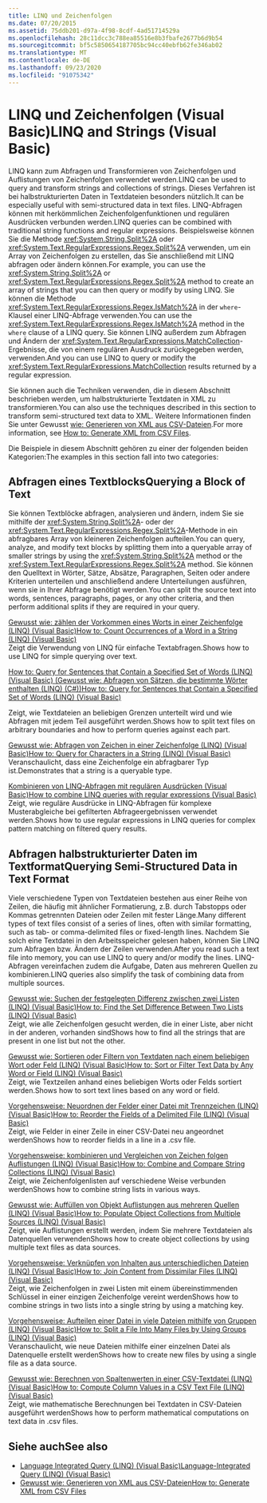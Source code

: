 ```yaml
---
title: LINQ und Zeichenfolgen
ms.date: 07/20/2015
ms.assetid: 75ddb201-d97a-4f98-8cdf-4ad51714529a
ms.openlocfilehash: 28c11dcc3c788ea85516e8b3fbafe2677b6d9b54
ms.sourcegitcommit: bf5c5850654187705bc94cc40ebfb62fe346ab02
ms.translationtype: MT
ms.contentlocale: de-DE
ms.lasthandoff: 09/23/2020
ms.locfileid: "91075342"
---
```

# <a name="linq-and-strings-visual-basic"></a><span data-ttu-id="1c290-102">LINQ und Zeichenfolgen (Visual Basic)</span><span class="sxs-lookup"><span data-stu-id="1c290-102">LINQ and Strings (Visual Basic)</span></span>

<span data-ttu-id="1c290-103">LINQ kann zum Abfragen und Transformieren von Zeichenfolgen und Auflistungen von Zeichenfolgen verwendet werden.</span><span class="sxs-lookup"><span data-stu-id="1c290-103">LINQ can be used to query and transform strings and collections of strings.</span></span> <span data-ttu-id="1c290-104">Dieses Verfahren ist bei halbstrukturierten Daten in Textdateien besonders nützlich.</span><span class="sxs-lookup"><span data-stu-id="1c290-104">It can be especially useful with semi-structured data in text files.</span></span> <span data-ttu-id="1c290-105">LINQ-Abfragen können mit herkömmlichen Zeichenfolgenfunktionen und regulären Ausdrücken verbunden werden.</span><span class="sxs-lookup"><span data-stu-id="1c290-105">LINQ queries can be combined with traditional string functions and regular expressions.</span></span> <span data-ttu-id="1c290-106">Beispielsweise können Sie die Methode <xref:System.String.Split%2A> oder <xref:System.Text.RegularExpressions.Regex.Split%2A> verwenden, um ein Array von Zeichenfolgen zu erstellen, das Sie anschließend mit LINQ abfragen oder ändern können.</span><span class="sxs-lookup"><span data-stu-id="1c290-106">For example, you can use the <xref:System.String.Split%2A> or <xref:System.Text.RegularExpressions.Regex.Split%2A> method to create an array of strings that you can then query or modify by using LINQ.</span></span> <span data-ttu-id="1c290-107">Sie können die Methode <xref:System.Text.RegularExpressions.Regex.IsMatch%2A> in der `where`-Klausel einer LINQ-Abfrage verwenden.</span><span class="sxs-lookup"><span data-stu-id="1c290-107">You can use the <xref:System.Text.RegularExpressions.Regex.IsMatch%2A> method in the `where` clause of a LINQ query.</span></span> <span data-ttu-id="1c290-108">Sie können LINQ außerdem zum Abfragen und Ändern der <xref:System.Text.RegularExpressions.MatchCollection>-Ergebnisse, die von einem regulären Ausdruck zurückgegeben werden, verwenden.</span><span class="sxs-lookup"><span data-stu-id="1c290-108">And you can use LINQ to query or modify the <xref:System.Text.RegularExpressions.MatchCollection> results returned by a regular expression.</span></span>  
  
 <span data-ttu-id="1c290-109">Sie können auch die Techniken verwenden, die in diesem Abschnitt beschrieben werden, um halbstrukturierte Textdaten in XML zu transformieren.</span><span class="sxs-lookup"><span data-stu-id="1c290-109">You can also use the techniques described in this section to transform semi-structured text data to XML.</span></span> <span data-ttu-id="1c290-110">Weitere Informationen finden Sie unter Gewusst [wie: Generieren von XML aus CSV-Dateien](../../../../standard/linq/generate-xml-csv-files.md).</span><span class="sxs-lookup"><span data-stu-id="1c290-110">For more information, see [How to: Generate XML from CSV Files](../../../../standard/linq/generate-xml-csv-files.md).</span></span>  
  
 <span data-ttu-id="1c290-111">Die Beispiele in diesem Abschnitt gehören zu einer der folgenden beiden Kategorien:</span><span class="sxs-lookup"><span data-stu-id="1c290-111">The examples in this section fall into two categories:</span></span>  
  
## <a name="querying-a-block-of-text"></a><span data-ttu-id="1c290-112">Abfragen eines Textblocks</span><span class="sxs-lookup"><span data-stu-id="1c290-112">Querying a Block of Text</span></span>  

 <span data-ttu-id="1c290-113">Sie können Textblöcke abfragen, analysieren und ändern, indem Sie sie mithilfe der <xref:System.String.Split%2A>- oder der <xref:System.Text.RegularExpressions.Regex.Split%2A>-Methode in ein abfragbares Array von kleineren Zeichenfolgen aufteilen.</span><span class="sxs-lookup"><span data-stu-id="1c290-113">You can query, analyze, and modify text blocks by splitting them into a queryable array of smaller strings by using the <xref:System.String.Split%2A> method or the <xref:System.Text.RegularExpressions.Regex.Split%2A> method.</span></span> <span data-ttu-id="1c290-114">Sie können den Quelltext in Wörter, Sätze, Absätze, Paragraphen, Seiten oder andere Kriterien unterteilen und anschließend andere Unterteilungen ausführen, wenn sie in Ihrer Abfrage benötigt werden.</span><span class="sxs-lookup"><span data-stu-id="1c290-114">You can split the source text into words, sentences, paragraphs, pages, or any other criteria, and then perform additional splits if they are required in your query.</span></span>  
  
 [<span data-ttu-id="1c290-115">Gewusst wie: zählen der Vorkommen eines Worts in einer Zeichenfolge (LINQ) (Visual Basic)</span><span class="sxs-lookup"><span data-stu-id="1c290-115">How to: Count Occurrences of a Word in a String (LINQ) (Visual Basic)</span></span>](how-to-count-occurrences-of-a-word-in-a-string-linq.md)  
 <span data-ttu-id="1c290-116">Zeigt die Verwendung von LINQ für einfache Textabfragen.</span><span class="sxs-lookup"><span data-stu-id="1c290-116">Shows how to use LINQ for simple querying over text.</span></span>  
  
 [<span data-ttu-id="1c290-117">How to: Query for Sentences that Contain a Specified Set of Words (LINQ) (Visual Basic) (Gewusst wie: Abfragen von Sätzen, die bestimmte Wörter enthalten (LINQ) (C#))</span><span class="sxs-lookup"><span data-stu-id="1c290-117">How to: Query for Sentences that Contain a Specified Set of Words (LINQ) (Visual Basic)</span></span>](how-to-query-for-sentences-that-contain-a-specified-set-of-words.md)

 <span data-ttu-id="1c290-118">Zeigt, wie Textdateien an beliebigen Grenzen unterteilt wird und wie Abfragen mit jedem Teil ausgeführt werden.</span><span class="sxs-lookup"><span data-stu-id="1c290-118">Shows how to split text files on arbitrary boundaries and how to perform queries against each part.</span></span>  
  
 [<span data-ttu-id="1c290-119">Gewusst wie: Abfragen von Zeichen in einer Zeichenfolge (LINQ) (Visual Basic)</span><span class="sxs-lookup"><span data-stu-id="1c290-119">How to: Query for Characters in a String (LINQ) (Visual Basic)</span></span>](how-to-query-for-characters-in-a-string-linq.md)  
 <span data-ttu-id="1c290-120">Veranschaulicht, dass eine Zeichenfolge ein abfragbarer Typ ist.</span><span class="sxs-lookup"><span data-stu-id="1c290-120">Demonstrates that a string is a queryable type.</span></span>  
  
 [<span data-ttu-id="1c290-121">Kombinieren von LINQ-Abfragen mit regulären Ausdrücken (Visual Basic)</span><span class="sxs-lookup"><span data-stu-id="1c290-121">How to combine LINQ queries with regular expressions (Visual Basic)</span></span>](how-to-combine-linq-queries-with-regular-expressions.md)  
 <span data-ttu-id="1c290-122">Zeigt, wie reguläre Ausdrücke in LINQ-Abfragen für komplexe Musterabgleiche bei gefilterten Abfrageergebnissen verwendet werden.</span><span class="sxs-lookup"><span data-stu-id="1c290-122">Shows how to use regular expressions in LINQ queries for complex pattern matching on filtered query results.</span></span>  
  
## <a name="querying-semi-structured-data-in-text-format"></a><span data-ttu-id="1c290-123">Abfragen halbstrukturierter Daten im Textformat</span><span class="sxs-lookup"><span data-stu-id="1c290-123">Querying Semi-Structured Data in Text Format</span></span>  

 <span data-ttu-id="1c290-124">Viele verschiedene Typen von Textdateien bestehen aus einer Reihe von Zeilen, die häufig mit ähnlicher Formatierung, z.B. durch Tabstopps oder Kommas getrennten Dateien oder Zeilen mit fester Länge.</span><span class="sxs-lookup"><span data-stu-id="1c290-124">Many different types of text files consist of a series of lines, often with similar formatting, such as tab- or comma-delimited files or fixed-length lines.</span></span> <span data-ttu-id="1c290-125">Nachdem Sie solch eine Textdatei in den Arbeitsspeicher gelesen haben, können Sie LINQ zum Abfragen bzw. Ändern der Zeilen verwenden.</span><span class="sxs-lookup"><span data-stu-id="1c290-125">After you read such a text file into memory, you can use LINQ to query and/or modify the lines.</span></span> <span data-ttu-id="1c290-126">LINQ-Abfragen vereinfachen zudem die Aufgabe, Daten aus mehreren Quellen zu kombinieren.</span><span class="sxs-lookup"><span data-stu-id="1c290-126">LINQ queries also simplify the task of combining data from multiple sources.</span></span>  
  
 [<span data-ttu-id="1c290-127">Gewusst wie: Suchen der festgelegten Differenz zwischen zwei Listen (LINQ) (Visual Basic)</span><span class="sxs-lookup"><span data-stu-id="1c290-127">How to: Find the Set Difference Between Two Lists (LINQ) (Visual Basic)</span></span>](how-to-find-the-set-difference-between-two-lists-linq.md)  
 <span data-ttu-id="1c290-128">Zeigt, wie alle Zeichenfolgen gesucht werden, die in einer Liste, aber nicht in der anderen, vorhanden sind</span><span class="sxs-lookup"><span data-stu-id="1c290-128">Shows how to find all the strings that are present in one list but not the other.</span></span>  
  
 [<span data-ttu-id="1c290-129">Gewusst wie: Sortieren oder Filtern von Textdaten nach einem beliebigen Wort oder Feld (LINQ) (Visual Basic)</span><span class="sxs-lookup"><span data-stu-id="1c290-129">How to: Sort or Filter Text Data by Any Word or Field (LINQ) (Visual Basic)</span></span>](how-to-sort-or-filter-text-data-by-any-word-or-field-linq.md)  
 <span data-ttu-id="1c290-130">Zeigt, wie Textzeilen anhand eines beliebigen Worts oder Felds sortiert werden.</span><span class="sxs-lookup"><span data-stu-id="1c290-130">Shows how to sort text lines based on any word or field.</span></span>  
  
 [<span data-ttu-id="1c290-131">Vorgehensweise: Neuordnen der Felder einer Datei mit Trennzeichen (LINQ) (Visual Basic)</span><span class="sxs-lookup"><span data-stu-id="1c290-131">How to: Reorder the Fields of a Delimited File (LINQ) (Visual Basic)</span></span>](how-to-reorder-the-fields-of-a-delimited-file.md)  
 <span data-ttu-id="1c290-132">Zeigt, wie Felder in einer Zeile in einer CSV-Datei neu angeordnet werden</span><span class="sxs-lookup"><span data-stu-id="1c290-132">Shows how to reorder fields in a line in a .csv file.</span></span>  
  
 [<span data-ttu-id="1c290-133">Vorgehensweise: kombinieren und Vergleichen von Zeichen folgen Auflistungen (LINQ) (Visual Basic)</span><span class="sxs-lookup"><span data-stu-id="1c290-133">How to: Combine and Compare String Collections (LINQ) (Visual Basic)</span></span>](how-to-combine-and-compare-string-collections-linq.md)  
 <span data-ttu-id="1c290-134">Zeigt, wie Zeichenfolgenlisten auf verschiedene Weise verbunden werden</span><span class="sxs-lookup"><span data-stu-id="1c290-134">Shows how to combine string lists in various ways.</span></span>  
  
 [<span data-ttu-id="1c290-135">Gewusst wie: Auffüllen von Objekt Auflistungen aus mehreren Quellen (LINQ) (Visual Basic)</span><span class="sxs-lookup"><span data-stu-id="1c290-135">How to: Populate Object Collections from Multiple Sources (LINQ) (Visual Basic)</span></span>](how-to-populate-object-collections-from-multiple-sources-linq.md)  
 <span data-ttu-id="1c290-136">Zeigt, wie Auflistungen erstellt werden, indem Sie mehrere Textdateien als Datenquellen verwenden</span><span class="sxs-lookup"><span data-stu-id="1c290-136">Shows how to create object collections by using multiple text files as data sources.</span></span>  
  
 [<span data-ttu-id="1c290-137">Vorgehensweise: Verknüpfen von Inhalten aus unterschiedlichen Dateien (LINQ) (Visual Basic)</span><span class="sxs-lookup"><span data-stu-id="1c290-137">How to: Join Content from Dissimilar Files (LINQ) (Visual Basic)</span></span>](how-to-join-content-from-dissimilar-files-linq.md)  
 <span data-ttu-id="1c290-138">Zeigt, wie Zeichenfolgen in zwei Listen mit einem übereinstimmenden Schlüssel in einer einzigen Zeichenfolge vereint werden</span><span class="sxs-lookup"><span data-stu-id="1c290-138">Shows how to combine strings in two lists into a single string by using a matching key.</span></span>  
  
 [<span data-ttu-id="1c290-139">Vorgehensweise: Aufteilen einer Datei in viele Dateien mithilfe von Gruppen (LINQ) (Visual Basic)</span><span class="sxs-lookup"><span data-stu-id="1c290-139">How to: Split a File Into Many Files by Using Groups (LINQ) (Visual Basic)</span></span>](how-to-split-a-file-into-many-files-by-using-groups-linq.md)  
 <span data-ttu-id="1c290-140">Veranschaulicht, wie neue Dateien mithilfe einer einzelnen Datei als Datenquelle erstellt werden</span><span class="sxs-lookup"><span data-stu-id="1c290-140">Shows how to create new files by using a single file as a data source.</span></span>  
  
 [<span data-ttu-id="1c290-141">Gewusst wie: Berechnen von Spaltenwerten in einer CSV-Textdatei (LINQ) (Visual Basic)</span><span class="sxs-lookup"><span data-stu-id="1c290-141">How to: Compute Column Values in a CSV Text File (LINQ) (Visual Basic)</span></span>](how-to-compute-column-values-in-a-csv-text-file-linq.md)  
 <span data-ttu-id="1c290-142">Zeigt, wie mathematische Berechnungen bei Textdaten in CSV-Dateien ausgeführt werden</span><span class="sxs-lookup"><span data-stu-id="1c290-142">Shows how to perform mathematical computations on text data in .csv files.</span></span>  
  
## <a name="see-also"></a><span data-ttu-id="1c290-143">Siehe auch</span><span class="sxs-lookup"><span data-stu-id="1c290-143">See also</span></span>

- [<span data-ttu-id="1c290-144">Language Integrated Query (LINQ) (Visual Basic)</span><span class="sxs-lookup"><span data-stu-id="1c290-144">Language-Integrated Query (LINQ) (Visual Basic)</span></span>](index.md)
- [<span data-ttu-id="1c290-145">Gewusst wie: Generieren von XML aus CSV-Dateien</span><span class="sxs-lookup"><span data-stu-id="1c290-145">How to: Generate XML from CSV Files</span></span>](../../../../standard/linq/generate-xml-csv-files.md)
